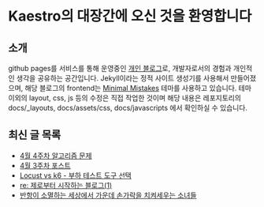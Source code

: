 # Kaestro의 대장간에 오신 것을 환영합니다

## 소개

github pages를 서비스를 통해 운영중인 [개인 블로그](https://kaestro.github.io)로, 개발자로서의 경험과 개인적인 생각을 공유하는 공간입니다. Jekyll이라는 정적 사이트 생성기를 사용해서 만들어졌으며, 해당 블로그의 frontend는 [Minimal Mistakes](https://mmistakes.github.io/minimal-mistakes/) 테마를 사용하고 있습니다. 테마 이외의 layout, css, js 등의 수정은 직접 작업한 것이며 해당 내용은 레포지토리의 docs/_layouts, docs/assets/css, docs/javascripts 에서 확인하실 수 있습니다.

## 최신 글 목록
<!-- BLOG-POST-LIST:START -->
- [4월 4주차 알고리즘 문제](https://kaestro.github.io/codereviews/2024/04/21/4%EC%9B%94-4%EC%A3%BC%EC%B0%A8-%EC%95%8C%EA%B3%A0%EB%A6%AC%EC%A6%98-%EB%AC%B8%EC%A0%9C.html)
- [4월 3주차 포스트](https://kaestro.github.io/weeklyposts/2024/04/21/Post-reviews.html)
- [Locust vs k6 - 부하 테스트 도구 선택](https://kaestro.github.io/%EA%B0%9C%EB%B0%9C%EC%9D%B4%EC%95%BC%EA%B8%B0/2024/04/21/k6-vs-Locust.html)
- [re: 제로부터 시작하는 블로그&lpar;1&rpar;](https://kaestro.github.io/%EA%B0%9C%EB%B0%9C%EC%9D%BC%EC%A7%80/2024/04/21/re-%EC%A0%9C%EB%A1%9C%EB%B6%80%ED%84%B0-%EC%8B%9C%EC%9E%91%ED%95%98%EB%8A%94-%EB%B8%94%EB%A1%9C%EA%B7%B8(1).html)
- [반항이 소멸하는 세상에서 가운데 손가락을 치켜세우는 소녀들](https://kaestro.github.io/etc/2024/04/20/%EA%B1%B8%EC%A6%88-%EB%B0%B4%EB%93%9C-%ED%81%AC%EB%9D%BC%EC%9D%B4.html)
<!-- BLOG-POST-LIST:END -->